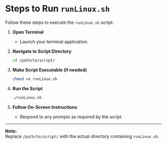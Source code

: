 # Steps to Run `runLinux.sh`

Follow these steps to execute the `runLinux.sh` script:

1. **Open Terminal**
    - Launch your terminal application.

2. **Navigate to Script Directory**
    ```sh
    cd /path/to/script/
    ```

3. **Make Script Executable (if needed)**
    ```sh
    chmod +x runLinux.sh
    ```

4. **Run the Script**
    ```sh
    ./runLinux.sh
    ```

5. **Follow On-Screen Instructions**
    - Respond to any prompts as required by the script.

---

**Note:**  
Replace `/path/to/script/` with the actual directory containing `runLinux.sh`.